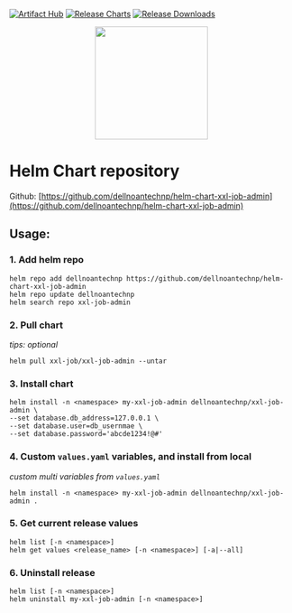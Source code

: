 [![Artifact Hub](https://img.shields.io/endpoint?url=https://artifacthub.io/badge/repository/xxl-job-admin)](https://artifacthub.io/packages/search?repo=xxl-job-admin)
[![Release Charts](https://github.com/dellnoantechnp/helm-chart-xxl-job-admin/actions/workflows/workflow.yml/badge.svg)](https://github.com/dellnoantechnp/helm-chart-xxl-job-admin/actions/workflows/workflow.yml)
[![Release Downloads](https://img.shields.io/github/downloads/dellnoantechnp/helm-chart-xxl-job-admin/latest/total)](https://img.shields.io/github/downloads/dellnoantechnp/helm-chart-xxl-job-admin/latest/total)

<p align="center">
  <img width="200" height="200" src="https://www.xuxueli.com/doc/static/xxl-job/images/xxl-logo.jpg">
</p>

# Helm Chart repository
Github: [https://github.com/dellnoantechnp/helm-chart-xxl-job-admin](https://github.com/dellnoantechnp/helm-chart-xxl-job-admin)

## Usage:
### 1. Add helm repo
```shell
helm repo add dellnoantechnp https://github.com/dellnoantechnp/helm-chart-xxl-job-admin
helm repo update dellnoantechnp
helm search repo xxl-job-admin
```

### 2. Pull chart
*tips: optional*
```shell
helm pull xxl-job/xxl-job-admin --untar
```

### 3. Install chart
```shell
helm install -n <namespace> my-xxl-job-admin dellnoantechnp/xxl-job-admin \
--set database.db_address=127.0.0.1 \
--set database.user=db_usernmae \
--set database.password='abcde1234!@#' 
```

### 4. Custom `values.yaml` variables, and install from local
*custom multi variables from `values.yaml`*
```shell
helm install -n <namespace> my-xxl-job-admin dellnoantechnp/xxl-job-admin .
```

### 5. Get current release values
```shell
helm list [-n <namespace>]
helm get values <release_name> [-n <namespace>] [-a|--all]
```


### 6. Uninstall release
```shell
helm list [-n <namespace>]
helm uninstall my-xxl-job-admin [-n <namespace>]
```
